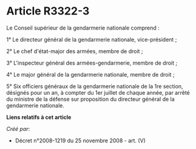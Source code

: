 # Article R3322-3

Le Conseil supérieur de la gendarmerie nationale comprend :

1° Le directeur général de la gendarmerie nationale, vice-président ;

2° Le chef d'état-major des armées, membre de droit ;

3° L'inspecteur général des armées-gendarmerie, membre de droit ;

4° Le major général de la gendarmerie nationale, membre de droit ;

5° Six officiers généraux de la gendarmerie nationale de la 1re section, désignés pour un an, à compter du 1er juillet de
chaque année, par arrêté du ministre de la défense sur proposition du directeur général de la gendarmerie nationale.

**Liens relatifs à cet article**

_Créé par_:

  - Décret n°2008-1219 du 25 novembre 2008 - art. (V)
